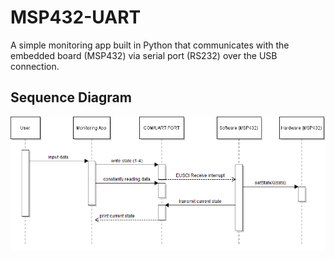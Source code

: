 # MSP432-UART
A simple monitoring app built in Python that communicates with the embedded board (MSP432) via serial port (RS232) over the USB connection.

## Sequence Diagram
![](Resources/Sequence_FinalProject.png)
